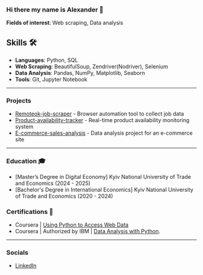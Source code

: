 ### Hi there my name is Alexander 👋

**Fields of interest**: Web scraping, Data analysis

## Skills 🛠️ 

- **Languages**: Python, SQL
- **Web Scraping**: BeautifulSoup, Zendriver(Nodriver), Selenium
- **Data Analysis**: Pandas, NumPy, Matplotlib, Seaborn
- **Tools**: Git, Jupyter Notebook

---

### Projects
- [Remoteok-job-scraper](https://github.com/Entire-Circus/Remoteok-job-scraper) - Browser automation tool to collect job data
- [Product-availability-tracker](https://github.com/Entire-Circus/Product-availability-tracker) - Real-time product availability monitoring system
- [E-commerce-sales-analysis](https://github.com/Entire-Circus/E-commerce-sales-analysis) - Data analysis project for an e-commerce site

---

### Education 🎓
- [Master’s Degree in Digital Economy] Kyiv National University of Trade and Economics (2024 - 2025)
- [Bachelor's Degree in International Economics] Kyiv National University of Trade and Economics (2020 - 2024)

### Certifications 📜
- Coursera | [Using Python to Access Web Data](https://www.coursera.org/account/accomplishments/verify/VSQ6E2KORNL2) 
- Coursera | Authorized by IBM | [Data Analysis with Python](https://www.credly.com/earner/earned/badge/5b1627f4-8012-45cf-875d-481869f6a7af).

---

### Socials
- [LinkedIn](https://www.linkedin.com/in/alexander-lysenko-aa794b330/)
